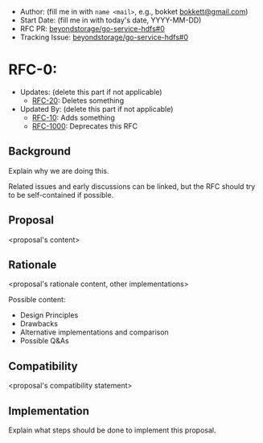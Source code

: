 - Author: (fill me in with `name <mail>`, e.g., bokket [bokkett@gmail.com](mailto:bokkett@gmail.com))
- Start Date: (fill me in with today's date, YYYY-MM-DD)
- RFC PR: [beyondstorage/go-service-hdfs#0](https://github.com/rgglez/go-service-hdfs/issues/0)
- Tracking Issue: [beyondstorage/go-service-hdfs#0](https://github.com/rgglez/go-service-hdfs/issues/0)

# RFC-0:

- Updates: (delete this part if not applicable)
  - [RFC-20](https://github.com/rgglez/go-service-hdfs/blob/master/docs/rfcs/20-abc): Deletes something
- Updated By: (delete this part if not applicable)
  - [RFC-10](https://github.com/rgglez/go-service-hdfs/blob/master/docs/rfcs/10-do-be-do-be-do): Adds something
  - [RFC-1000](https://github.com/rgglez/go-service-hdfs/blob/master/docs/rfcs/1000-lalala): Deprecates this RFC

## Background

Explain why we are doing this.

Related issues and early discussions can be linked, but the RFC should try to be self-contained if possible.

## Proposal

<proposal's content>

## Rationale

<proposal's rationale content, other implementations>

Possible content:

- Design Principles
- Drawbacks
- Alternative implementations and comparison
- Possible Q&As

## Compatibility

<proposal's compatibility statement>

## Implementation

Explain what steps should be done to implement this proposal.
